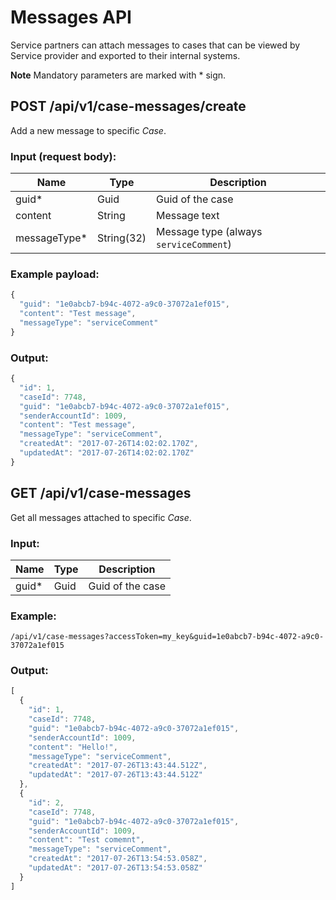 # Messages API

Service partners can attach messages to cases that can be viewed by Service provider and exported to their internal systems.

**Note** Mandatory parameters are marked with  \*  sign.

## POST /api/v1/case-messages/create

Add a new message to specific *Case*.
### Input (request body):
| Name                   | Type       | Description                             |
| ---------------------- | ---------- | --------------------------------------- |
| guid\*                 | Guid       | Guid of the case                        |
| content                | String     | Message text                            |
| messageType\*          | String(32) | Message type (always `serviceComment`)  |

### Example payload:
```js
{
  "guid": "1e0abcb7-b94c-4072-a9c0-37072a1ef015",
  "content": "Test message",
  "messageType": "serviceComment"
}
```

### Output:
```js
{
  "id": 1,
  "caseId": 7748,
  "guid": "1e0abcb7-b94c-4072-a9c0-37072a1ef015",
  "senderAccountId": 1009,
  "content": "Test message",
  "messageType": "serviceComment",
  "createdAt": "2017-07-26T14:02:02.170Z",
  "updatedAt": "2017-07-26T14:02:02.170Z"
}
```

## GET /api/v1/case-messages

Get all messages attached to specific *Case*.
### Input:
| Name                   | Type       | Description                             |
| ---------------------- | ---------- | --------------------------------------- |
| guid\*                 | Guid       | Guid of the case                        |

### Example:
```
/api/v1/case-messages?accessToken=my_key&guid=1e0abcb7-b94c-4072-a9c0-37072a1ef015
```

### Output:
```js
[
  {
    "id": 1,
    "caseId": 7748,
    "guid": "1e0abcb7-b94c-4072-a9c0-37072a1ef015",
    "senderAccountId": 1009,
    "content": "Hello!",
    "messageType": "serviceComment",
    "createdAt": "2017-07-26T13:43:44.512Z",
    "updatedAt": "2017-07-26T13:43:44.512Z"
  },
  {
    "id": 2,
    "caseId": 7748,
    "guid": "1e0abcb7-b94c-4072-a9c0-37072a1ef015",
    "senderAccountId": 1009,
    "content": "Test comemnt",
    "messageType": "serviceComment",
    "createdAt": "2017-07-26T13:54:53.058Z",
    "updatedAt": "2017-07-26T13:54:53.058Z"
  }
]
```
